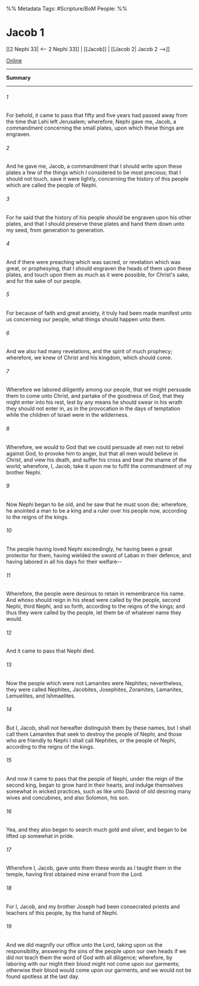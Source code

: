 %% Metadata
Tags: #Scripture/BoM
People: 
%%
# Jacob 1
[[2 Nephi 33| <-- 2 Nephi 33]] | [[Jacob]] | [[Jacob 2| Jacob 2 -->]]

[Online](https://churchofjesuschrist.org/study/scriptures/bofm/jacob/1?lang=eng)

---
__Summary__



---
###### 1
For behold, it came to pass that fifty and five years had passed away from the time that Lehi left Jerusalem; wherefore, Nephi gave me, Jacob, a commandment concerning the small plates, upon which these things are engraven.
###### 2
And he gave me, Jacob, a commandment that I should write upon these plates a few of the things which I considered to be most precious; that I should not touch, save it were lightly, concerning the history of this people which are called the people of Nephi.
###### 3
For he said that the history of his people should be engraven upon his other plates, and that I should preserve these plates and hand them down unto my seed, from generation to generation.
###### 4
And if there were preaching which was sacred, or revelation which was great, or prophesying, that I should engraven the heads of them upon these plates, and touch upon them as much as it were possible, for Christ's sake, and for the sake of our people.
###### 5
For because of faith and great anxiety, it truly had been made manifest unto us concerning our people, what things should happen unto them.
###### 6
And we also had many revelations, and the spirit of much prophecy; wherefore, we knew of Christ and his kingdom, which should come.
###### 7
Wherefore we labored diligently among our people, that we might persuade them to come unto Christ, and partake of the goodness of God, that they might enter into his rest, lest by any means he should swear in his wrath they should not enter in, as in the provocation in the days of temptation while the children of Israel were in the wilderness.
###### 8
Wherefore, we would to God that we could persuade all men not to rebel against God, to provoke him to anger, but that all men would believe in Christ, and view his death, and suffer his cross and bear the shame of the world; wherefore, I, Jacob, take it upon me to fulfil the commandment of my brother Nephi.
###### 9
Now Nephi began to be old, and he saw that he must soon die; wherefore, he anointed a man to be a king and a ruler over his people now, according to the reigns of the kings.
###### 10
The people having loved Nephi exceedingly, he having been a great protector for them, having wielded the sword of Laban in their defence, and having labored in all his days for their welfare--
###### 11
Wherefore, the people were desirous to retain in remembrance his name. And whoso should reign in his stead were called by the people, second Nephi, third Nephi, and so forth, according to the reigns of the kings; and thus they were called by the people, let them be of whatever name they would.
###### 12
And it came to pass that Nephi died.
###### 13
Now the people which were not Lamanites were Nephites; nevertheless, they were called Nephites, Jacobites, Josephites, Zoramites, Lamanites, Lemuelites, and Ishmaelites.
###### 14
But I, Jacob, shall not hereafter distinguish them by these names, but I shall call them Lamanites that seek to destroy the people of Nephi, and those who are friendly to Nephi I shall call Nephites, or the people of Nephi, according to the reigns of the kings.
###### 15
And now it came to pass that the people of Nephi, under the reign of the second king, began to grow hard in their hearts, and indulge themselves somewhat in wicked practices, such as like unto David of old desiring many wives and concubines, and also Solomon, his son.
###### 16
Yea, and they also began to search much gold and silver, and began to be lifted up somewhat in pride.
###### 17
Wherefore I, Jacob, gave unto them these words as I taught them in the temple, having first obtained mine errand from the Lord.
###### 18
For I, Jacob, and my brother Joseph had been consecrated priests and teachers of this people, by the hand of Nephi.
###### 19
And we did magnify our office unto the Lord, taking upon us the responsibility, answering the sins of the people upon our own heads if we did not teach them the word of God with all diligence; wherefore, by laboring with our might their blood might not come upon our garments; otherwise their blood would come upon our garments, and we would not be found spotless at the last day.



